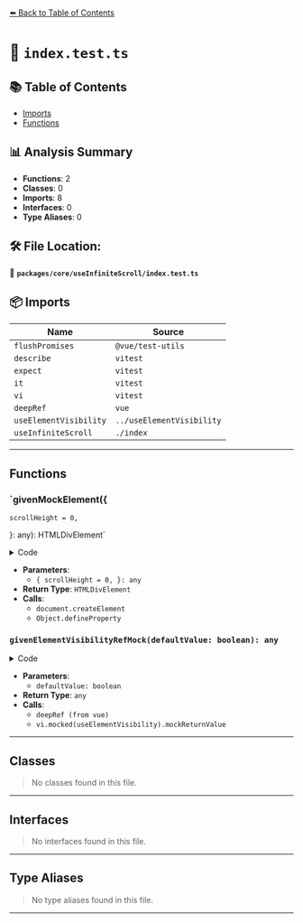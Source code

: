 [⬅️ Back to Table of Contents](../../../index.md)

# 📄 `index.test.ts`

## 📚 Table of Contents

- [Imports](#imports)
- [Functions](#functions)

## 📊 Analysis Summary

- **Functions**: 2
- **Classes**: 0
- **Imports**: 8
- **Interfaces**: 0
- **Type Aliases**: 0

## 🛠️ File Location:
📂 **`packages/core/useInfiniteScroll/index.test.ts`**

## 📦 Imports

| Name | Source |
|------|--------|
| `flushPromises` | `@vue/test-utils` |
| `describe` | `vitest` |
| `expect` | `vitest` |
| `it` | `vitest` |
| `vi` | `vitest` |
| `deepRef` | `vue` |
| `useElementVisibility` | `../useElementVisibility` |
| `useInfiniteScroll` | `./index` |


---

## Functions

### `givenMockElement({
    scrollHeight = 0,
  }: any): HTMLDivElement`

<details><summary>Code</summary>

```ts
function givenMockElement({
    scrollHeight = 0,
  } = {}): HTMLDivElement {
    const mockElement = document.createElement('div')
    Object.defineProperty(mockElement, 'scrollHeight', {
      value: scrollHeight,
    })
    return mockElement
  }
```
</details>

- **Parameters**:
  - `{
    scrollHeight = 0,
  }: any`
- **Return Type**: `HTMLDivElement`
- **Calls**:
  - `document.createElement`
  - `Object.defineProperty`
### `givenElementVisibilityRefMock(defaultValue: boolean): any`

<details><summary>Code</summary>

```ts
function givenElementVisibilityRefMock(defaultValue: boolean) {
    const mockVisibilityRef = deepRef(defaultValue)
    vi.mocked(useElementVisibility).mockReturnValue(mockVisibilityRef)
    return mockVisibilityRef
  }
```
</details>

- **Parameters**:
  - `defaultValue: boolean`
- **Return Type**: `any`
- **Calls**:
  - `deepRef (from vue)`
  - `vi.mocked(useElementVisibility).mockReturnValue`

---

## Classes

> No classes found in this file.


---

## Interfaces

> No interfaces found in this file.


---

## Type Aliases

> No type aliases found in this file.


---